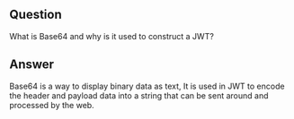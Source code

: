 ## Question

What is Base64 and why is it used to construct a JWT?

## Answer

Base64 is a way to display binary data as text, It is used in JWT to encode the header and payload data into a string that can be sent around and processed by the web.